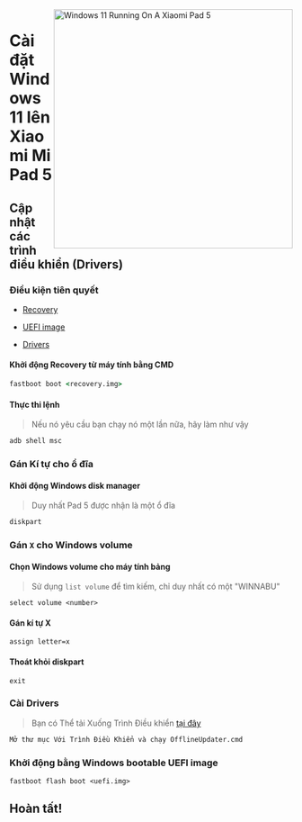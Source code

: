 <img align="right" src="https://raw.githubusercontent.com/erdilS/Port-Windows-11-Xiaomi-Pad-5/main/nabu.png" width="425" alt="Windows 11 Running On A Xiaomi Pad 5">


# Cài đặt Windows 11 lên Xiaomi Mi Pad 5

## Cập nhật các trình điều khiển (Drivers)

### Điều kiện tiên quyết

- [Recovery](../../../../releases/tag/1.0)
  
- [UEFI image](https://raw.githubusercontent.com/erdilS/Port-Windows-11-Xiaomi-Pad-5/main/images/xiaomi-nabu_secureboot-v2.img)
  
- [Drivers](https://github.com/map220v/MiPad5-Drivers/releases/latest)

#### Khởi động Recovery từ máy tính bằng CMD

```cmd
fastboot boot <recovery.img>
```

#### Thực thi lệnh
> Nếu nó yêu cầu bạn chạy nó một lần nữa, hãy làm như vậy
```cmd
adb shell msc
```

### Gán Kí tự cho ổ đĩa

#### Khởi động Windows disk manager

> Duy nhất Pad 5 được nhận là một ổ đĩa

```cmd
diskpart
```


### Gán `X` cho Windows volume

#### Chọn Windows volume cho máy tính bảng
> Sử dụng `list volume` để tìm kiếm, chỉ duy nhất có một "WINNABU"

```diskpart
select volume <number>
```

#### Gán kí tự X
```diskpart
assign letter=x
```

#### Thoát khỏi diskpart
```diskpart
exit
```

### Cài Drivers

> Bạn có Thể tải Xuống Trình Điều khiển [tại đây](https://github.com/map220v/MiPad5-Drivers/releases/latest)

```cmd
Mở thư mục Với Trình Điều Khiển và chạy OfflineUpdater.cmd
```
### Khởi động bằng Windows bootable UEFI image

```
fastboot flash boot <uefi.img>
```

## Hoàn tất!

